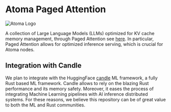 # Atoma Paged Attention

![Atoma Logo](https://github.com/atoma-network/atoma-paged-attention/blob/main/assets/atoma-symbol.jpg)

A collection of Large Language Models (LLMs) optimized for KV cache memory management, through Paged Attention see [here](https://arxiv.org/pdf/2309.06180). In particular, Paged Attention allows for optimized inference serving, which is crucial for Atoma nodes.

## Integration with Candle

We plan to integrate with the HuggingFace [candle](https://github.com/huggingface/candle) ML framework, a fully Rust based ML framework. Candle allows to rely on the blazing Rust performance and its memory safety. Moreover, it eases the process of integrating Machine Learning pipelines with AI inference distributed systems. For these reasons, we believe this repository can be of great value to both the ML and Rust communities. 

